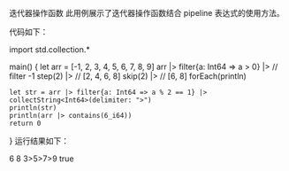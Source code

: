 迭代器操作函数
此用例展示了迭代器操作函数结合 pipeline 表达式的使用方法。

代码如下：

import std.collection.*

main() {
    let arr = [-1, 2, 3, 4, 5, 6, 7, 8, 9]
    arr |> filter{a: Int64 => a > 0} |> // filter -1
        step<Int64>(2) |> // [2, 4, 6, 8]
        skip<Int64>(2) |> // [6, 8]
        forEach<Int64>(println)

    let str = arr |> filter{a: Int64 => a % 2 == 1} |> collectString<Int64>(delimiter: ">")
    println(str)
    println(arr |> contains(6_i64))
    return 0
}
运行结果如下：


6
8
3>5>7>9
true